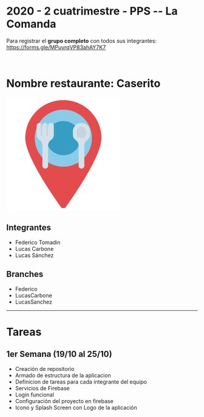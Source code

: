 <h1>2020 - 2 cuatrimestre - PPS -- La Comanda</h1>

Para registrar el <strong>grupo completo</strong> con todos sus integrantes: https://forms.gle/MPuyrqVP83ahAY7K7

<br>


# Nombre restaurante: Caserito
<img src="restaurant/src/assets/logo_restaurante.png">


## Integrantes
- Federico Tomadin
- Lucas Carbone
- Lucas Sánchez

## Branches
- Federico 
- LucasCarbone
- LucasSanchez
<hr>

# Tareas

## 1er Semana (19/10 al 25/10)

- Creación de repositorio  
- Armado de estructura de la aplicacion  
- Definicion de tareas para cada integrante del equipo
- Servicios de Firebase  
- Login funcional
- Configuración del proyecto en firebase
- Icono y Splash Screen con Logo de la aplicación 
